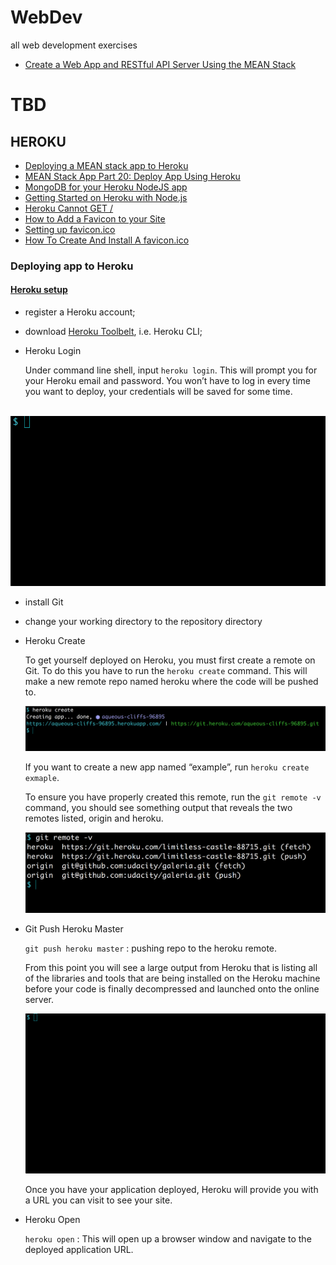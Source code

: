 # WebDev
all web development exercises
- [Create a Web App and RESTful API Server Using the MEAN Stack](https://devcenter.heroku.com/articles/mean-apps-restful-api)

# TBD
## HEROKU
- [Deploying a MEAN stack app to Heroku](http://www.tilcode.com/deploying-a-mean-stack-app-to-heroku/)
- [MEAN Stack App Part 20: Deploy App Using Heroku](https://www.youtube.com/watch?v=IhU6x94eTXU)
- [MongoDB for your Heroku NodeJS app](https://www.youtube.com/watch?v=GDqtv1eGGpA&t=13s)
- [Getting Started on Heroku with Node.js](https://devcenter.heroku.com/articles/getting-started-with-nodejs#deploy-the-app)
- [Heroku Cannot GET /](https://stackoverflow.com/questions/24566635/heroku-cannot-get)
- [How to Add a Favicon to your Site](https://www.w3.org/2005/10/howto-favicon)
- [Setting up favicon.ico](http://befused.com/html/setting-favicon-ico)
- [How To Create And Install A favicon.ico](http://www.winterdrache.de/freeware/png2ico/favicon.html)

### Deploying app to Heroku
#### [Heroku setup](https://classroom.udacity.com/courses/ud272/lessons/b36fbb24-bfb1-4401-bb8d-9fff509bf016/concepts/89efbf29-454f-4b3d-9af7-006aff792b41)
- register a Heroku account;
- download [Heroku Toolbelt](https://devcenter.heroku.com/articles/heroku-cli), i.e. Heroku CLI;
- Heroku Login

  Under command line shell, input `heroku login`. This will prompt you for your Heroku email and password. You won’t have to log in every time you want to deploy, your credentials will be saved for some time.

  ![heroku login](./Heroku/heroku-login.gif)

- install Git
- change your working directory to the repository directory
- Heroku Create

  To get yourself deployed on Heroku, you must first create a remote on Git. To do this you have to run the `heroku create` command. This will make a new remote repo named heroku where the code will be pushed to.
  
  ![heroku create](./Heroku/heroku-create.png)
  
  If you want to create a new app named “example”, run `heroku create exmaple`.
  
  To ensure you have properly created this remote, run the `git remote -v` command, you should see something output that reveals the two remotes listed, origin and heroku.
  
  ![git remote -v](./Heroku/git-remote-v.png)
  
- Git Push Heroku Master

  `git push heroku master` : pushing repo to the heroku remote.
  
  From this point you will see a large output from Heroku that is listing all of the libraries and tools that are being installed on the Heroku machine before your code is finally decompressed and launched onto the online server.
  
  ![push to heroku](./Heroku/git-push-heroku-master.gif)
  
  Once you have your application deployed, Heroku will provide you with a URL you can visit to see your site.
  
- Heroku Open

  `heroku open` : This will open up a browser window and navigate to the deployed application URL.
  
  
